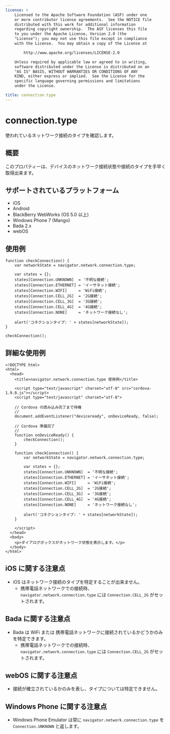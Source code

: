 ```yaml
---
license: >
    Licensed to the Apache Software Foundation (ASF) under one
    or more contributor license agreements.  See the NOTICE file
    distributed with this work for additional information
    regarding copyright ownership.  The ASF licenses this file
    to you under the Apache License, Version 2.0 (the
    "License"); you may not use this file except in compliance
    with the License.  You may obtain a copy of the License at

        http://www.apache.org/licenses/LICENSE-2.0

    Unless required by applicable law or agreed to in writing,
    software distributed under the License is distributed on an
    "AS IS" BASIS, WITHOUT WARRANTIES OR CONDITIONS OF ANY
    KIND, either express or implied.  See the License for the
    specific language governing permissions and limitations
    under the License.

title: connection.type
---
```


connection.type
===================

使われているネットワーク接続のタイプを確認します。

概要
-----------

このプロパティーは、デバイスのネットワーク接続状態や接続のタイプを手早く取得出来ます。


サポートされているプラットフォーム
-------------------

- iOS
- Android
- BlackBerry WebWorks (OS 5.0 以上)
- Windows Phone 7 (Mango)
- Bada 2.x
- webOS

使用例
-------------

    function checkConnection() {
        var networkState = navigator.network.connection.type;

        var states = {};
        states[Connection.UNKNOWN]  = '不明な接続';
        states[Connection.ETHERNET] = 'イーサネット接続';
        states[Connection.WIFI]     = 'WiFi接続';
        states[Connection.CELL_2G]  = '2G接続';
        states[Connection.CELL_3G]  = '3G接続';
        states[Connection.CELL_4G]  = '4G接続';
        states[Connection.NONE]     = 'ネットワーク接続なし';

        alert('コネクションタイプ: ' + states[networkState]);
    }

    checkConnection();


詳細な使用例
------------

    <!DOCTYPE html>
    <html>
      <head>
        <title>navigator.network.connection.type 使用例</title>

        <script type="text/javascript" charset="utf-8" src="cordova-1.9.0.js"></script>
        <script type="text/javascript" charset="utf-8">

        // Cordova の読み込み完了まで待機
        //
        document.addEventListener("deviceready", onDeviceReady, false);

        // Cordova 準備完了
        //
        function onDeviceReady() {
            checkConnection();
        }

        function checkConnection() {
            var networkState = navigator.network.connection.type;

            var states = {};
            states[Connection.UNKNOWN]  = '不明な接続';
            states[Connection.ETHERNET] = 'イーサネット接続';
            states[Connection.WIFI]     = 'WiFi接続';
            states[Connection.CELL_2G]  = '2G接続';
            states[Connection.CELL_3G]  = '3G接続';
            states[Connection.CELL_4G]  = '4G接続';
            states[Connection.NONE]     = 'ネットワーク接続なし';

            alert('コネクションタイプ: ' + states[networkState]);
        }

        </script>
      </head>
      <body>
        <p>ダイアログボックスがネットワーク状態を表示します。</p>
      </body>
    </html>

iOS に関する注意点
----------

- iOS はネットワーク接続のタイプを特定することが出来ません。
    - 携帯電話ネットワークでの接続時、 `navigator.network.connection.type` には `Connection.CELL_2G` がセットされます。

Bada に関する注意点
-----------

- Bada は WiFi または 携帯電話ネットワークに接続されているかどうかのみを特定できます。
    - 携帯電話ネットワークでの接続時、 `navigator.network.connection.type` には `Connection.CELL_2G` がセットされます。

webOS に関する注意点
------------

- 接続が確立されているかのみを表し、タイプについては特定できません。

Windows Phone に関する注意点
--------------------

- Windows Phone Emulator は常に `navigator.network.connection.type` を `Connection.UNKNOWN` と返します。
